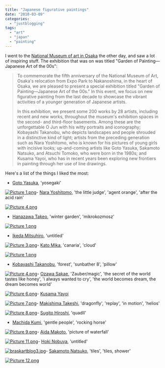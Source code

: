 ```yaml
---
title: "Japanese figurative paintings"
date: "2010-03-09"
categories: 
  - "justblogging"
tags: 
  - "art"
  - "japan"
  - "painting"
---
```


I went to the [National Museum of art in Osaka](http://www.nmao.go.jp/english/b3_exhi_beginning_garden.html) the other day, and saw a lot of inspiring stuff. The exhibition that was on was titled "Garden of Painting—Japanese Art of the 00s":

> To commemorate the fifth anniversary of the National Museum of Art, Osaka's relocation from Expo Park to Nakanoshima, in the heart of Osaka, we are pleased to present a special exhibition titled "Garden of Painting—Japanese Art of the 00s." In this event, we focus on new figurative painting from the last decade to showcase the vibrant activities of a younger generation of Japanese artists.
> 
> In this exhibition, we present some 200 works by 28 artists, including recent and new works, throughout the museum's exhibition spaces in the second- and third-floor basements. Among these are the unforgettable O Jun with his witty portraits and iconography; Kobayashi Takanobu, who depicts landscapes and people shrouded in a distinctive kind of light; artists from the preceding generation such as Nara Yoshitomo, who is known for his pictures of young girls with incisive looks; up-and-coming artists like Goto Yasuka, Sakamoto Natsuko, and Atsuchi Tomoko, who were born in the 1980s; and Kusama Yayoi, who has in recent years been exploring new frontiers in painting through her use of line drawings.

Here's a list of the things I liked the most:

- [Goto Yasuka](http://www.nodacontemporary.com/exhibition/006_E.html), 'yosegaki'

[![Picture 1.png](/media/static/blog_img/picture-11.png)](http://magicrebirth.webfactional.com/blog/wp-content/uploads/2010/03/picture-11.png)- [Nara Yoshitomo](http://en.wikipedia.org/wiki/Yoshitomo_Nara), 'the little judge', 'agent orange', 'after the acid rain'

[![Picture 4.png](/media/static/blog_img/picture-4.png)](http://magicrebirth.webfactional.com/blog/wp-content/uploads/2010/03/picture-4.png)

- [Hanazawa Takeo](http://www.artnet.com/artist/425314631/takeo-hanazawa.html), 'winter garden', 'mikrokozmosz'

[![Picture 1.png](/media/static/blog_img/picture-12.png)](http://magicrebirth.webfactional.com/blog/wp-content/uploads/2010/03/picture-12.png)

- [Ikeda Mitsuhiro](http://www.shugoarts.com/en/ikeda.html), 'untitled'

[![Picture 3.png](/media/static/blog_img/picture-3.png)](http://magicrebirth.webfactional.com/blog/wp-content/uploads/2010/03/picture-3.png)- [Kato Mika](http://www.tomiokoyamagallery.com/artists_en/kato_en/), 'canaria', 'cloud'

[![Picture 1.png](/media/static/blog_img/picture-13.png)](http://magicrebirth.webfactional.com/blog/wp-content/uploads/2010/03/picture-13.png)

- [Kobayashi Takanobu](http://www.mangost.gr.jp/kobayashi/), 'forest', 'sunbather 8', 'pillow'

[![Picture 4.png](/media/static/blog_img/picture-41.png)](http://magicrebirth.webfactional.com/blog/wp-content/uploads/2010/03/picture-41.png)- [Ozawa Sakae](http://contemporaryartlinks.blogspot.com/2009/10/ozawa-sakae.html), 'Zauber/magic', 'the secret of the world tastes like honey', 'i always wanted to cry', 'the world becomes dream, the dream becomes world'

[![Picture 6.png](/media/static/blog_img/picture-6.png)](http://magicrebirth.webfactional.com/blog/wp-content/uploads/2010/03/picture-6.png)- [Kusama Yayoi](http://en.wikipedia.org/wiki/Yayoi_Kusama)

[![Picture 7.png](/media/static/blog_img/picture-7.png)](http://magicrebirth.webfactional.com/blog/wp-content/uploads/2010/03/picture-7.png)- [Makishima Takeshi](http://www.artfacts.net/en/artist/takeshi-makishima-117311/profile.html), 'dragonfly', 'replay', 'in motion', 'helios'

[![Picture 8.png](/media/static/blog_img/picture-8.png)](http://magicrebirth.webfactional.com/blog/wp-content/uploads/2010/03/picture-8.png)- [Sugito Hiroshi](http://www.artnet.com/artist/3278825/hiroshi-sugito.html), 'quadII'

- [Machida Kumi](http://www.kalons.net/e/review/articles_8.html), 'gentle people', 'rocking horse'

[![Picture 9.png](/media/static/blog_img/picture-9.png)](http://magicrebirth.webfactional.com/blog/wp-content/uploads/2010/03/picture-9.png)- [Aida Makoto](http://www.mizuma-one.com/english/exhibitions/6th_exhibition/selected_works_and_installatio_4/), 'picture of waterfall'

[![Picture 11.png](/media/static/blog_img/picture-111.png)](http://magicrebirth.webfactional.com/blog/wp-content/uploads/2010/03/picture-111.png)- [Hoki Nobuya](http://www.artnet.com/artist/423955821/nobuya-hoki.html), 'untitled'

[![braskartblog3.jpg](/media/static/blog_img/braskartblog3.jpg)](http://magicrebirth.webfactional.com/blog/wp-content/uploads/2010/03/braskartblog3.jpg)- [Sakamoto Natsuko](http://www.h3.dion.ne.jp/~hakuto/artists/sakamoto.html), 'tiles', 'tiles, shower'

[![Picture 12.png](/media/static/blog_img/picture-121.png)](http://magicrebirth.webfactional.com/blog/wp-content/uploads/2010/03/picture-121.png)
